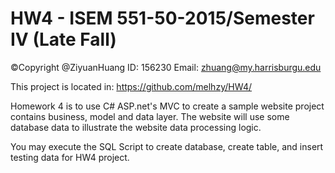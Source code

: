 # HW4 - ISEM 551-50-2015/Semester IV (Late Fall)
©Copyright @ZiyuanHuang 
ID: 156230 
Email: zhuang@my.harrisburgu.edu

This project is located in: https://github.com/melhzy/HW4/

Homework 4 is to use C# ASP.net's MVC to create a sample website project contains business, model and data layer.
The website will use some database data to illustrate the website data processing logic.

You may execute the SQL Script to create database, create table, and insert testing data for HW4 project.